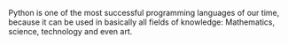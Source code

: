 Python is one of the most successful programming languages of our time, because it can be used in basically all fields of knowledge: 
Mathematics, science, technology and even art.
